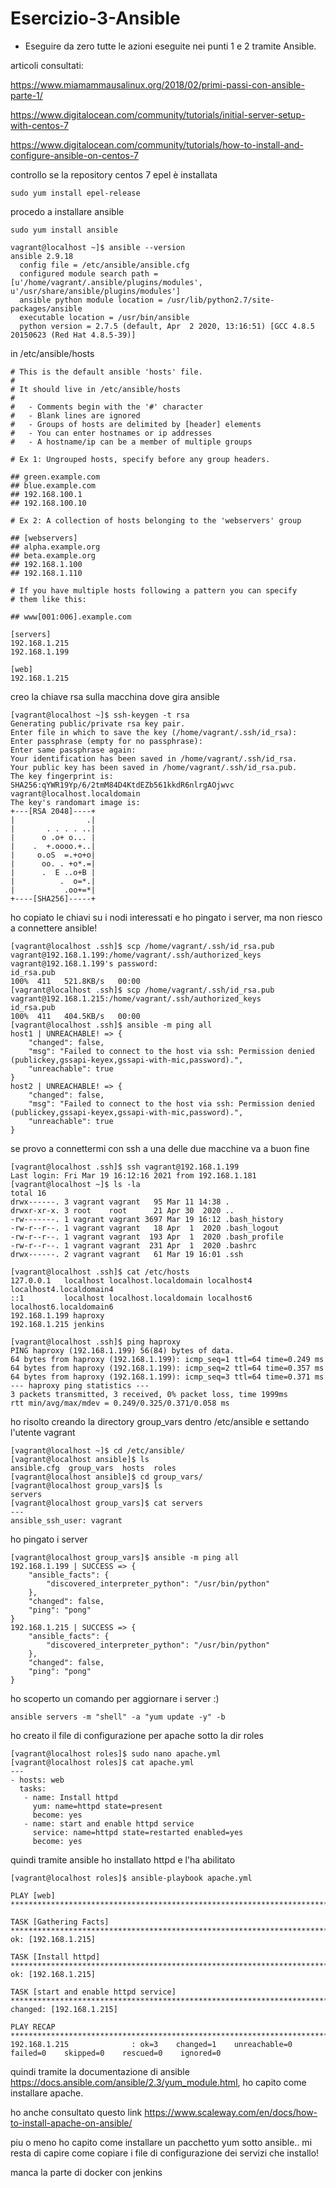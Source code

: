 # Esercizio-3-Ansible

- Eseguire da zero tutte le azioni eseguite nei punti 1 e 2 tramite Ansible. 


articoli consultati:

https://www.miamammausalinux.org/2018/02/primi-passi-con-ansible-parte-1/

https://www.digitalocean.com/community/tutorials/initial-server-setup-with-centos-7

https://www.digitalocean.com/community/tutorials/how-to-install-and-configure-ansible-on-centos-7



controllo se la repository centos 7 epel è installata

```
sudo yum install epel-release
```

procedo a installare ansible

```
sudo yum install ansible
```


```
vagrant@localhost ~]$ ansible --version
ansible 2.9.18
  config file = /etc/ansible/ansible.cfg
  configured module search path = [u'/home/vagrant/.ansible/plugins/modules', u'/usr/share/ansible/plugins/modules']
  ansible python module location = /usr/lib/python2.7/site-packages/ansible
  executable location = /usr/bin/ansible
  python version = 2.7.5 (default, Apr  2 2020, 13:16:51) [GCC 4.8.5 20150623 (Red Hat 4.8.5-39)]

```

in /etc/ansible/hosts

``` 
# This is the default ansible 'hosts' file.
#
# It should live in /etc/ansible/hosts
#
#   - Comments begin with the '#' character
#   - Blank lines are ignored
#   - Groups of hosts are delimited by [header] elements
#   - You can enter hostnames or ip addresses
#   - A hostname/ip can be a member of multiple groups

# Ex 1: Ungrouped hosts, specify before any group headers.

## green.example.com
## blue.example.com
## 192.168.100.1
## 192.168.100.10

# Ex 2: A collection of hosts belonging to the 'webservers' group

## [webservers]
## alpha.example.org
## beta.example.org
## 192.168.1.100
## 192.168.1.110

# If you have multiple hosts following a pattern you can specify
# them like this:

## www[001:006].example.com

[servers]
192.168.1.215
192.168.1.199

[web]
192.168.1.215

```

creo la chiave rsa sulla macchina dove gira ansible

```
[vagrant@localhost ~]$ ssh-keygen -t rsa
Generating public/private rsa key pair.
Enter file in which to save the key (/home/vagrant/.ssh/id_rsa):     
Enter passphrase (empty for no passphrase): 
Enter same passphrase again: 
Your identification has been saved in /home/vagrant/.ssh/id_rsa.
Your public key has been saved in /home/vagrant/.ssh/id_rsa.pub.
The key fingerprint is:
SHA256:qYWR19Yp/6/2tmM84D4KtdEZb561kkdR6nlrgAOjwvc vagrant@localhost.localdomain
The key's randomart image is:
+---[RSA 2048]----+
|                .|
|       . . . . ..|
|      o .o+ o... |
|    .  +.oooo.+..|
|     o.oS  =.+o+o|
|      oo. . +o*.=|
|      .  E ..o+B |
|          .  o=*.|
|           .oo+=*|
+----[SHA256]-----+
```

ho copiato le chiavi su i nodi interessati e ho pingato i server, ma non riesco a connettere ansible!
```
[vagrant@localhost .ssh]$ scp /home/vagrant/.ssh/id_rsa.pub vagrant@192.168.1.199:/home/vagrant/.ssh/authorized_keys
vagrant@192.168.1.199's password: 
id_rsa.pub                                                                                                                            100%  411   521.8KB/s   00:00    
[vagrant@localhost .ssh]$ scp /home/vagrant/.ssh/id_rsa.pub vagrant@192.168.1.215:/home/vagrant/.ssh/authorized_keys
id_rsa.pub                                                                                                                            100%  411   404.5KB/s   00:00    
[vagrant@localhost .ssh]$ ansible -m ping all
host1 | UNREACHABLE! => {
    "changed": false, 
    "msg": "Failed to connect to the host via ssh: Permission denied (publickey,gssapi-keyex,gssapi-with-mic,password).", 
    "unreachable": true
}
host2 | UNREACHABLE! => {
    "changed": false, 
    "msg": "Failed to connect to the host via ssh: Permission denied (publickey,gssapi-keyex,gssapi-with-mic,password).", 
    "unreachable": true
}

```

se provo a connettermi con ssh a una delle due macchine va a buon fine

```
[vagrant@localhost .ssh]$ ssh vagrant@192.168.1.199
Last login: Fri Mar 19 16:12:16 2021 from 192.168.1.181
[vagrant@localhost ~]$ ls -la
total 16
drwx------. 3 vagrant vagrant   95 Mar 11 14:38 .
drwxr-xr-x. 3 root    root      21 Apr 30  2020 ..
-rw-------. 1 vagrant vagrant 3697 Mar 19 16:12 .bash_history
-rw-r--r--. 1 vagrant vagrant   18 Apr  1  2020 .bash_logout
-rw-r--r--. 1 vagrant vagrant  193 Apr  1  2020 .bash_profile
-rw-r--r--. 1 vagrant vagrant  231 Apr  1  2020 .bashrc
drwx------. 2 vagrant vagrant   61 Mar 19 16:01 .ssh
```


```
[vagrant@localhost .ssh]$ cat /etc/hosts
127.0.0.1   localhost localhost.localdomain localhost4 localhost4.localdomain4
::1         localhost localhost.localdomain localhost6 localhost6.localdomain6
192.168.1.199 haproxy
192.168.1.215 jenkins

[vagrant@localhost .ssh]$ ping haproxy
PING haproxy (192.168.1.199) 56(84) bytes of data.
64 bytes from haproxy (192.168.1.199): icmp_seq=1 ttl=64 time=0.249 ms
64 bytes from haproxy (192.168.1.199): icmp_seq=2 ttl=64 time=0.357 ms
64 bytes from haproxy (192.168.1.199): icmp_seq=3 ttl=64 time=0.371 ms
--- haproxy ping statistics ---
3 packets transmitted, 3 received, 0% packet loss, time 1999ms
rtt min/avg/max/mdev = 0.249/0.325/0.371/0.058 ms

```

ho risolto creando la directory group_vars dentro /etc/ansible e settando l'utente vagrant
```
[vagrant@localhost ~]$ cd /etc/ansible/
[vagrant@localhost ansible]$ ls
ansible.cfg  group_vars  hosts  roles
[vagrant@localhost ansible]$ cd group_vars/
[vagrant@localhost group_vars]$ ls
servers
[vagrant@localhost group_vars]$ cat servers 
---
ansible_ssh_user: vagrant

```

ho pingato i server

```
[vagrant@localhost group_vars]$ ansible -m ping all
192.168.1.199 | SUCCESS => {
    "ansible_facts": {
        "discovered_interpreter_python": "/usr/bin/python"
    }, 
    "changed": false, 
    "ping": "pong"
}
192.168.1.215 | SUCCESS => {
    "ansible_facts": {
        "discovered_interpreter_python": "/usr/bin/python"
    }, 
    "changed": false, 
    "ping": "pong"
}
```

ho scoperto un comando per aggiornare i server :)
```
ansible servers -m "shell" -a "yum update -y" -b

```


ho creato il file di configurazione per apache sotto la dir roles

```
[vagrant@localhost roles]$ sudo nano apache.yml 
[vagrant@localhost roles]$ cat apache.yml 
---
- hosts: web
  tasks: 
   - name: Install httpd
     yum: name=httpd state=present
     become: yes
   - name: start and enable httpd service
     service: name=httpd state=restarted enabled=yes
     become: yes
```

quindi tramite ansible ho installato httpd e l'ha abilitato
```
[vagrant@localhost roles]$ ansible-playbook apache.yml

PLAY [web] *************************************************************************************************************************************************************

TASK [Gathering Facts] *************************************************************************************************************************************************
ok: [192.168.1.215]

TASK [Install httpd] ***************************************************************************************************************************************************
ok: [192.168.1.215]

TASK [start and enable httpd service] **********************************************************************************************************************************
changed: [192.168.1.215]

PLAY RECAP *************************************************************************************************************************************************************
192.168.1.215              : ok=3    changed=1    unreachable=0    failed=0    skipped=0    rescued=0    ignored=0   
```

quindi tramite la documentazione di ansible https://docs.ansible.com/ansible/2.3/yum_module.html, ho capito come installare apache.

ho anche consultato questo link https://www.scaleway.com/en/docs/how-to-install-apache-on-ansible/

piu o meno ho capito come installare un pacchetto yum sotto ansible.. mi resta di capire come copiare i file di configurazione dei servizi che installo!

manca la parte di docker con jenkins

